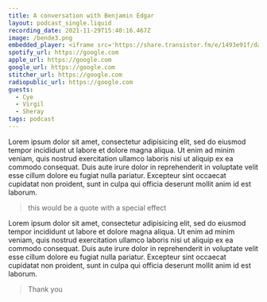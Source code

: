 ```yaml
---
title: A conversation with Benjamin Edgar
layout: podcast_single.liquid
recording_date: 2021-11-29T15:40:16.467Z
image: /bende3.png
embedded_player: <iframe src='https://share.transistor.fm/e/1493e91f/dark' width='100%' height='180' frameborder='0' scrolling='no' seamless='true' style='width:100%; height:180px;'></iframe>
spotify_url: https://google.com
apple_url: https://google.com
google_url: https://google.com
stitcher_url: https://google.com
radiopublic_url: https://google.com
guests:
  - Cye
  - Virgil
  - Sheray
tags: podcast
---
```


Lorem ipsum dolor sit amet, consectetur adipisicing elit, sed do eiusmod
tempor incididunt ut labore et dolore magna aliqua. Ut enim ad minim veniam,
quis nostrud exercitation ullamco laboris nisi ut aliquip ex ea commodo
consequat. Duis aute irure dolor in reprehenderit in voluptate velit esse
cillum dolore eu fugiat nulla pariatur. Excepteur sint occaecat cupidatat non
proident, sunt in culpa qui officia deserunt mollit anim id est laborum.
>this would be a quote with a special effect

Lorem ipsum dolor sit amet, consectetur adipisicing elit, sed do eiusmod
tempor incididunt ut labore et dolore magna aliqua. Ut enim ad minim veniam,
quis nostrud exercitation ullamco laboris nisi ut aliquip ex ea commodo
consequat. Duis aute irure dolor in reprehenderit in voluptate velit esse
cillum dolore eu fugiat nulla pariatur. Excepteur sint occaecat cupidatat non
proident, sunt in culpa qui officia deserunt mollit anim id est laborum.

> Thank you